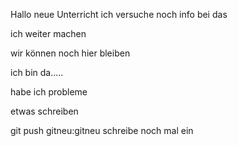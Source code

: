 Hallo neue Unterricht
 ich versuche noch info bei das

 ich weiter machen 

 wir können noch hier bleiben
 
 ich bin da.....

habe ich probleme


etwas schreiben 


git push gitneu:gitneu
 schreibe noch mal ein



